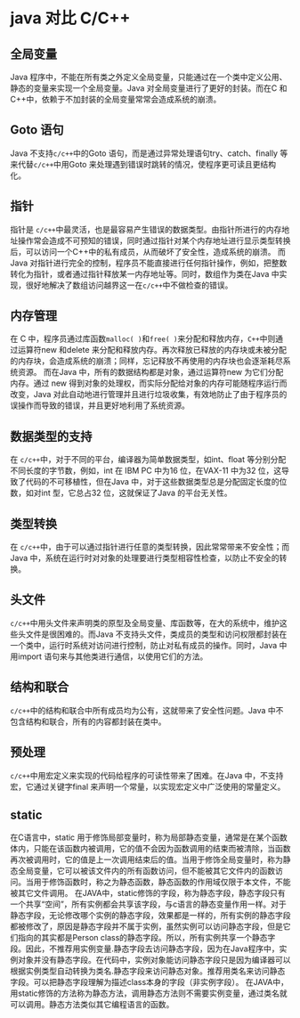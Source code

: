 # java 对比 C/C++

## 全局变量

Java 程序中，不能在所有类之外定义全局变量，只能通过在一个类中定义公用、静态的变量来实现一个全局变量。Java 对全局变量进行了更好的封装。而在C 和C++中，依赖于不加封装的全局变量常常会造成系统的崩溃。

## Goto 语句

Java 不支持`c/c++`中的Goto 语句，而是通过异常处理语句try、catch、finally 等来代替`c/c++`中用Goto 来处理遇到错误时跳转的情况，使程序更可读且更结构化。

## 指针

指针是 `c/c++`中最灵活，也是最容易产生错误的数据类型。由指针所进行的内存地址操作常会造成不可预知的错误，同时通过指针对某个内存地址进行显示类型转换后，可以访问一个C++中的私有成员，从而破坏了安全性，造成系统的崩溃。
而Java 对指针进行完全的控制，程序员不能直接进行任何指针操作，例如，把整数转化为指针，或者通过指针释放某一内存地址等。同时，数组作为类在Java 中实现，很好地解决了数组访问越界这一在`c/c++`中不做检查的错误。

## 内存管理

在 C 中，程序员通过库函数`malloc( )`和`free( )`来分配和释放内存，`C++`中则通过运算符new 和delete 来分配和释放内存。再次释放已释放的内存块或未被分配的内存块，会造成系统的崩溃；同样，忘记释放不再使用的内存块也会逐渐耗尽系统资源。
而在Java 中，所有的数据结构都是对象，通过运算符new 为它们分配内存。通过 new 得到对象的处理权，而实际分配给对象的内存可能随程序运行而改变，Java 对此自动地进行管理并且进行垃圾收集，有效地防止了由于程序员的误操作而导致的错误，并且更好地利用了系统资源。

## 数据类型的支持

在 `c/c++`中，对于不同的平台，编译器为简单数据类型，如int、float 等分别分配不同长度的字节数，例如，int 在 IBM PC 中为16 位，在VAX-11 中为32 位，这导致了代码的不可移植性，但在Java 中，对于这些数据类型总是分配固定长度的位数，如对int 型，它总占32 位，这就保证了Java 的平台无关性。

## 类型转换

在 `c/c++`中，由于可以通过指针进行任意的类型转换，因此常常带来不安全性；而Java 中，系统在运行时对对象的处理要进行类型相容性检查，以防止不安全的转换。

## 头文件

`c/c++`中用头文件来声明类的原型及全局变量、库函数等，在大的系统中，维护这些头文件是很困难的。而Java 不支持头文件，类成员的类型和访问权限都封装在一个类中，运行时系统对访问进行控制，防止对私有成员的操作。同时，Java 中用import 语句来与其他类进行通信，以使用它们的方法。

## 结构和联合

`c/c++`中的结构和联合中所有成员均为公有，这就带来了安全性问题。Java 中不包含结构和联合，所有的内容都封装在类中。

## 预处理

`c/c++`中用宏定义来实现的代码给程序的可读性带来了困难。在Java 中，不支持宏，它通过关键字final 来声明一个常量，以实现宏定义中广泛使用的常量定义。

## static

在C语言中，static 用于修饰局部变量时，称为局部静态变量，通常是在某个函数体内，只能在该函数内被调用，它的值不会因为函数调用的结束而被清除，当函数再次被调用时，它的值是上一次调用结束后的值。当用于修饰全局变量时，称为静态全局变量，它可以被该文件内的所有函数访问，但不能被其它文件内的函数访问。当用于修饰函数时，称之为静态函数，静态函数的作用域仅限于本文件，不能被其它文件调用。
在JAVA中，static修饰的字段，称为静态字段，静态字段只有一个共享“空间”，所有实例都会共享该字段，与c语言的静态变量作用一样。对于静态字段，无论修改哪个实例的静态字段，效果都是一样的，所有实例的静态字段都被修改了，原因是静态字段并不属于实例，虽然实例可以访问静态字段，但是它们指向的其实都是Person class的静态字段。所以，所有实例共享一个静态字段。因此，不推荐用实例变量.静态字段去访问静态字段，因为在Java程序中，实例对象并没有静态字段。在代码中，实例对象能访问静态字段只是因为编译器可以根据实例类型自动转换为类名.静态字段来访问静态对象。推荐用类名来访问静态字段。可以把静态字段理解为描述class本身的字段（非实例字段）。
在JAVA中，用static修饰的方法称为静态方法，调用静态方法则不需要实例变量，通过类名就可以调用。静态方法类似其它编程语言的函数。